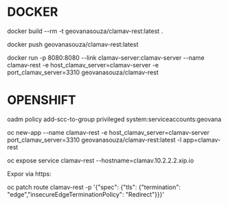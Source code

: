 # DOCKER

docker build --rm -t geovanasouza/clamav-rest:latest .

docker push geovanasouza/clamav-rest:latest

docker run -p 8080:8080 --link clamav-server:clamav-server --name clamav-rest -e host_clamav_server=clamav-server -e port_clamav_server=3310 geovanasouza/clamav-rest

# OPENSHIFT

oadm policy add-scc-to-group privileged system:serviceaccounts:geovana

oc new-app --name clamav-rest -e host_clamav_server=clamav-server port_clamav_server=3310 geovanasouza/clamav-rest:latest -l app=clamav-rest

oc expose service clamav-rest --hostname=clamav.10.2.2.2.xip.io

Expor via https:

oc patch route clamav-rest  -p '{"spec": {"tls": {"termination": "edge","insecureEdgeTerminationPolicy": "Redirect"}}}'
